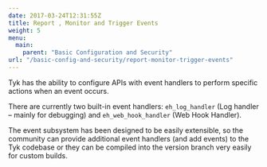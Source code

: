 ```yaml
---
date: 2017-03-24T12:31:55Z
title: Report , Monitor and Trigger Events
weight: 5
menu: 
  main:
    parent: "Basic Configuration and Security"
url: "/basic-config-and-security/report-monitor-trigger-events"
---
```


Tyk has the ability to configure APIs with event handlers to perform specific actions when an event occurs.

There are currently two built-in event handlers: `eh_log_handler` (Log handler – mainly for debugging) and `eh_web_hook_handler` (Web Hook Handler).

The event subsystem has been designed to be easily extensible, so the community can provide additional event handlers (and add events) to the Tyk codebase or they can be compiled into the version branch very easily for custom builds.